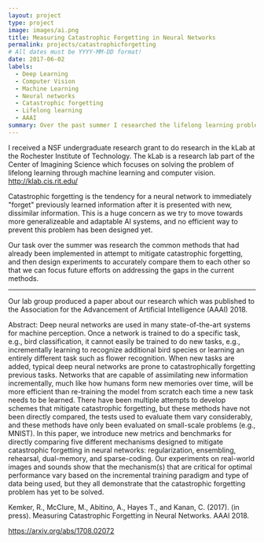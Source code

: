 ```yaml
---
layout: project
type: project
image: images/ai.png
title: Measuring Catastrophic Forgetting in Neural Networks
permalink: projects/catastrophicforgetting
# All dates must be YYYY-MM-DD format!
date: 2017-06-02
labels:
  - Deep Learning
  - Computer Vision
  - Machine Learning
  - Neural networks
  - Catastrophic forgetting
  - Lifelong learning
  - AAAI
summary: Over the past summer I researched the lifelong learning problem of catastrophic forgetting in neural networks at the Rochester Institute of Technology.
---
```


I received a NSF undergraduate research grant to do research in the kLab at the Rochester Institute of Technology.
The kLab is a research lab part of the Center of Imagining Science which focuses on solving the problem of lifelong learning through
machine learning and computer vision. <link>http://klab.cis.rit.edu/</link>

Catastrophic forgetting is the tendency for a neural network to immediately "forget" previously learned information after it is presented
with new, dissimilar information. This is a huge concern as we try to move towards more generalizeable and adaptable AI systems, and no efficient 
way to prevent this problem has been designed yet. 

Our task over the summer was research the common methods that had already been implemented in attempt to mitigate catastrophic forgetting,
and then design experiments to accurately compare them to each other so that we can focus future efforts on addressing the gaps in the current 
methods. 

<hr> 

Our lab group produced a paper about our research which was published to the Association for the Advancement of Artificial Intelligence
(AAAI) 2018.

Abstract: Deep neural networks are used in many state-of-the-art systems for machine perception. 
Once a network is trained to do a specific task, e.g., bird classification, it cannot easily be trained to do new tasks,
e.g., incrementally learning to recognize additional bird species or learning an entirely different task such as flower recognition. 
When new tasks are added, typical deep neural networks are prone to catastrophically forgetting previous tasks. Networks that are 
capable of assimilating new information incrementally, much like how humans form new memories over time, will be more efficient 
than re-training the model from scratch each time a new task needs to be learned. There have been multiple attempts to develop 
schemes that mitigate catastrophic forgetting, but these methods have not been directly compared, the tests used to evaluate them 
vary considerably, and these methods have only been evaluated on small-scale problems (e.g., MNIST). In this paper, we introduce new 
metrics and benchmarks for directly comparing five different mechanisms designed to mitigate catastrophic forgetting in neural networks: 
regularization, ensembling, rehearsal, dual-memory, and sparse-coding. Our experiments on real-world images and sounds show that the 
mechanism(s) that are critical for optimal performance vary based on the incremental training paradigm and type of data being used, 
but they all demonstrate that the catastrophic forgetting problem has yet to be solved.

Kemker, R., McClure, M., Abitino, A., Hayes T., and Kanan, C. (2017). (in press). Measuring Catastrophic Forgetting in Neural 
Networks. AAAI 2018. 

https://arxiv.org/abs/1708.02072
